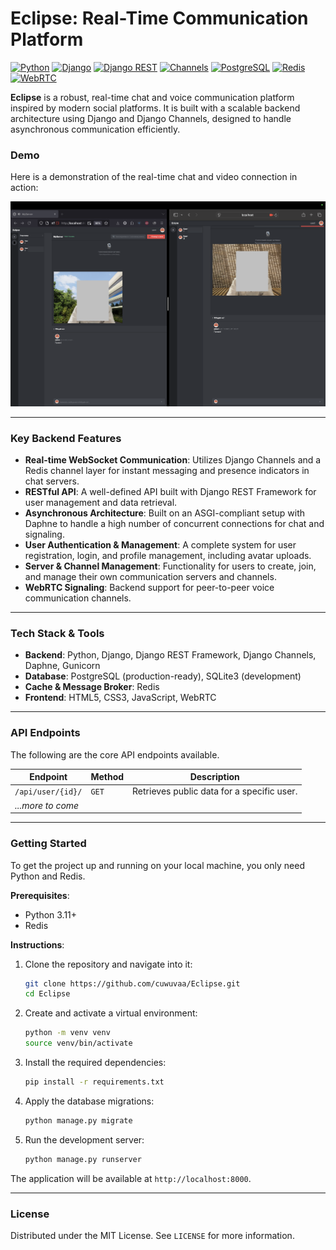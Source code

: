 # Eclipse: Real-Time Communication Platform

[![Python](https://img.shields.io/badge/Python-3.11+-blue?style=for-the-badge&logo=python&logoColor=white)](https://www.python.org/)
[![Django](https://img.shields.io/badge/Django-5.2-green?style=for-the-badge&logo=django&logoColor=white)](https://www.djangoproject.com/)
[![Django REST](https://img.shields.io/badge/Django%20REST-3.16-red?style=for-the-badge&logo=django&logoColor=white)](https://www.django-rest-framework.org/)
[![Channels](https://img.shields.io/badge/Django%20Channels-4.3-darkgreen?style=for-the-badge)](https://channels.readthedocs.io/)
[![PostgreSQL](https://img.shields.io/badge/PostgreSQL-blue?style=for-the-badge&logo=postgresql&logoColor=white)](https://www.postgresql.org/)
[![Redis](https://img.shields.io/badge/Redis-red?style=for-the-badge&logo=redis&logoColor=white)](https://redis.io/)
[![WebRTC](https://img.shields.io/badge/WebRTC-orange?style=for-the-badge&logo=webrtc&logoColor=white)](https://webrtc.org/)

**Eclipse** is a robust, real-time chat and voice communication platform inspired by modern social platforms. It is built with a scalable backend architecture using Django and Django Channels, designed to handle asynchronous communication efficiently.

### Demo

Here is a demonstration of the real-time chat and video connection in action:

![Eclipse Chat and Video Demo](./.github/assets/image.png)

---

### Key Backend Features

- **Real-time WebSocket Communication**: Utilizes Django Channels and a Redis channel layer for instant messaging and presence indicators in chat servers.
- **RESTful API**: A well-defined API built with Django REST Framework for user management and data retrieval.
- **Asynchronous Architecture**: Built on an ASGI-compliant setup with Daphne to handle a high number of concurrent connections for chat and signaling.
- **User Authentication & Management**: A complete system for user registration, login, and profile management, including avatar uploads.
- **Server & Channel Management**: Functionality for users to create, join, and manage their own communication servers and channels.
- **WebRTC Signaling**: Backend support for peer-to-peer voice communication channels.

---

### Tech Stack & Tools

- **Backend**: Python, Django, Django REST Framework, Django Channels, Daphne, Gunicorn
- **Database**: PostgreSQL (production-ready), SQLite3 (development)
- **Cache & Message Broker**: Redis
- **Frontend**: HTML5, CSS3, JavaScript, WebRTC

---

### API Endpoints

The following are the core API endpoints available.

| Endpoint          | Method | Description                  |
| ----------------- | ------ | ---------------------------- |
| `/api/user/{id}/` | `GET`  | Retrieves public data for a specific user. |
| *...more to come* |        |                              |

---

### Getting Started

To get the project up and running on your local machine, you only need Python and Redis.

**Prerequisites**:
- Python 3.11+
- Redis

**Instructions**:
1. Clone the repository and navigate into it:
   ```sh
   git clone https://github.com/cuwuvaa/Eclipse.git
   cd Eclipse
   ```
2. Create and activate a virtual environment:
   ```sh
   python -m venv venv
   source venv/bin/activate
   ```
3. Install the required dependencies:
   ```sh
   pip install -r requirements.txt
   ```
4. Apply the database migrations:
   ```sh
   python manage.py migrate
   ```
5. Run the development server:
   ```sh
   python manage.py runserver
   ```
The application will be available at `http://localhost:8000`.

---

### License

Distributed under the MIT License. See `LICENSE` for more information.